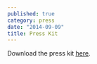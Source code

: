 ```yaml
---
published: true
category: press
date: "2014-09-09"
title: Press Kit
---
```


Download the press kit <u><a href="http://www.rowhardnoexcuses.org/RHNEPressKit.pdf" target="_blank">here</a></u>.